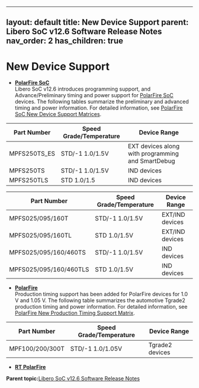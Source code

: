 
---
layout: default
title: New Device Support
parent: Libero SoC v12.6 Software Release Notes
nav_order: 2
has_children: true
---
# New Device Support

-   **[PolarFire SoC](GUID-307460B3-39A9-4DA4-A801-6D714BC47B8A.md)**  
Libero SoC v12.6 introduces programming support, and Advance/Preliminary timing and power support for [PolarFire SoC](https://www.microsemi.com/product-directory/soc-fpgas/5498-polarfire-soc-fpga) devices. The following tables summarize the preliminary and advanced timing and power information. For detailed information, see [PolarFire SoC New Device Support Matrices](GUID-EE12A1FA-E0C6-4D12-8BDA-3EDC05C27952.md).

|Part Number|Speed Grade/Temperature|Device Range|
|-----------|-----------------------|------------|
|MPFS250TS\_ES|STD/-1 1.0/1.5V|EXT devices along with programming and SmartDebug|
|MPFS250TS|STD/-1 1.0/1.5V|IND devices|
|MPFS250TLS|STD 1.0/1.5|IND devices|

|Part Number|Speed Grade/Temperature|Device Range|
|-----------|-----------------------|------------|
|MPFS025/095/160T|STD/-1 1.0/1.5V|EXT/IND devices|
|MPFS025/095/160TL|STD 1.0/1.5V|EXT/IND devices|
|MPFS025/095/160/460TS|STD/-1 1.0/1.5V|IND devices|
|MPFS025/095/160/460TLS|STD 1.0/1.5V|IND devices|


-   **[PolarFire](GUID-23583617-F2BC-406C-B610-61126EAEE271.md)**  
Production timing support has been added for PolarFire devices for 1.0 V and 1.05 V. The following table summarizes the automotive Tgrade2 production timing and power information. For detailed information, see [PolarFire New Production Timing Support Matrix](GUID-596BDB37-E8F0-4BF2-9567-2A68CA45B740.md).

 |Part Number|Speed Grade/Temperature|Device Range|
|-----------|-----------------------|------------|
|MPF100/200/300T|STD/-1 1.0/1.05V|Tgrade2 devices|


-   **[RT PolarFire](GUID-BEF76FA2-4891-4C8F-81E2-9894EA2A3662.md)**  


**Parent topic:**[Libero SoC v12.6 Software Release Notes](GUID-4F46D7F9-8B0A-4D1A-8B15-2C12F938E2C1.md)

